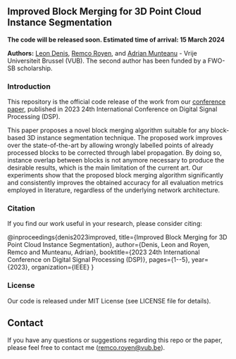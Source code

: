 ## Improved Block Merging for 3D Point Cloud Instance Segmentation

**The code will be released soon. Estimated time of arrival: 15 March 2024**

**Authors:** <a href="http://www.etrovub.be/LeonDenis" target="_blank">Leon Denis</a>, <a href="https://www.linkedin.com/in/remcoroyen/" target="_blank">Remco Royen</a>, and <a href="http://www.etrovub.be/AdrianMunteanu" target="_blank">Adrian Munteanu</a> - Vrije Universiteit Brussel (VUB). The second author has been funded by a FWO-SB scholarship.

### Introduction

This repository is the official code release of the work from our [conference paper]([https://www.sciencedirect.com/science/article/pii/S089360802100023X?via%3Dihub](https://ieeexplore.ieee.org/document/10167976)), published in 2023 24th International Conference on Digital Signal Processing (DSP).

This paper proposes a novel block merging algorithm suitable for any block-based 3D instance segmentation technique. The proposed work improves over the state-of-the-art by allowing wrongly labelled points of already processed blocks to be corrected through label propagation. By doing so, instance overlap between blocks is not anymore necessary to produce the desirable results, which is the main limitation of the current art. Our experiments show that the proposed block merging algorithm significantly and consistently improves the obtained accuracy for all evaluation metrics employed in literature, regardless of the underlying network architecture.

### Citation
If you find our work useful in your research, please consider citing:

  @inproceedings{denis2023improved,
    title={Improved Block Merging for 3D Point Cloud Instance Segmentation},
    author={Denis, Leon and Royen, Remco and Munteanu, Adrian},
    booktitle={2023 24th International Conference on Digital Signal Processing (DSP)},
    pages={1--5},
    year={2023},
    organization={IEEE}
  }
	
### License
Our code is released under MIT License (see LICENSE file for details).

## Contact
If you have any questions or suggestions regarding this repo or the paper, please feel free to contact me (remco.royen@vub.be).
